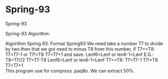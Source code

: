 # Spring-93

Spring-93

Spring-93 Algorithm:

Algorithm Spring 93:
Format Spring93
We need take a number T7 to divide by two then that we got need to minus T8 from this number, if T7==T8: T7=T7-1 or T7!=T8 T7=T7+1     and save. Lenf6=Lenf or len6-1=Lenf
E.G.:
 T8=T7//2
T7=T7-T8
Lenf6=Lenf or len6-1=Lenf
T7==T8:
T7=T7-1 
T7!=T8 
T7=T7+1     
This program use for compress .paq8o.
We can extract 50%.




